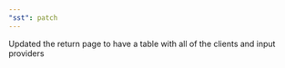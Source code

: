 ```yaml
---
"sst": patch
---
```


Updated the return page to have a table with all of the clients and input providers
